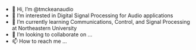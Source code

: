 - 👋 Hi, I’m @tmckeanaudio
- 👀 I’m interested in Digital Signal Processing for Audio applications
- 🌱 I’m currently learning Communications, Control, and Signal Processing at Northeastern University
- 💞️ I’m looking to collaborate on ...
- 📫 How to reach me ...

<!---
tmckeanaudio/tmckeanaudio is a ✨ special ✨ repository because its `README.md` (this file) appears on your GitHub profile.
You can click the Preview link to take a look at your changes.
--->
